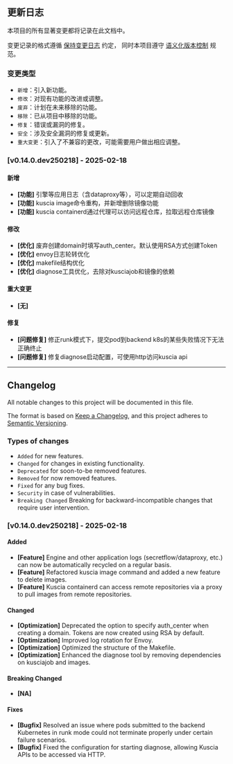 ## 更新日志

本项目的所有显著变更都将记录在此文档中。

变更记录的格式遵循 [保持变更日志](https://keepachangelog.com/zh-CN/1.0.0/) 约定，
同时本项目遵守 [语义化版本控制](https://semver.org/lang/zh-CN/spec/v2.0.0.html) 规范。

### 变更类型

- `新增`：引入新功能。
- `修改`：对现有功能的改进或调整。
- `废弃`：计划在未来移除的功能。
- `移除`：已从项目中移除的功能。
- `修复`：错误或漏洞的修复。
- `安全`：涉及安全漏洞的修复或更新。
- `重大变更`：引入了不兼容的更改，可能需要用户做出相应调整。

### [v0.14.0.dev250218] - 2025-02-18

#### 新增

- **[功能]** 引擎等应用日志（含dataproxy等），可以定期自动回收
- **[功能]** kuscia image命令重构，并新增删除镜像功能
- **[功能]** kuscia containerd通过代理可以访问远程仓库，拉取远程仓库镜像

#### 修改

- **[优化]** 废弃创建domain时填写auth_center。默认使用RSA方式创建Token
- **[优化]** envoy日志轮转优化
- **[优化]** makefile结构优化
- **[优化]** diagnose工具优化，去除对kusciajob和镜像的依赖

#### 重大变更

- **[无]**

#### 修复

- **[问题修复]** 修正runk模式下，提交pod到backend k8s的某些失败情况下无法正确终止
- **[问题修复]** 修复diagnose启动配置，可使用http访问kuscia api


---

## Changelog

All notable changes to this project will be documented in this file.

The format is based on [Keep a Changelog](https://keepachangelog.com/en/1.0.0/),
and this project adheres to [Semantic Versioning](https://semver.org/spec/v2.0.0.html).

### Types of changes

- `Added` for new features.
- `Changed` for changes in existing functionality.
- `Deprecated` for soon-to-be removed features.
- `Removed` for now removed features.
- `Fixed` for any bug fixes.
- `Security` in case of vulnerabilities.
- `Breaking Changed` Breaking for backward-incompatible changes that require user intervention.

### [v0.14.0.dev250218] - 2025-02-18

#### Added

- **[Feature]** Engine and other application logs (secretflow/dataproxy, etc.) can now be automatically recycled on a regular basis.
- **[Feature]** Refactored kuscia image command and added a new feature to delete images.
- **[Feature]** Kuscia containerd can access remote repositories via a proxy to pull images from remote repositories.

#### Changed

- **[Optimization]** Deprecated the option to specify auth_center when creating a domain. Tokens are now created using RSA by default.
- **[Optimization]** Improved log rotation for Envoy.
- **[Optimization]** Optimized the structure of the Makefile.
- **[Optimization]** Enhanced the diagnose tool by removing dependencies on kusciajob and images.

#### Breaking Changed

- **[NA]**

#### Fixes
- **[Bugfix]** Resolved an issue where pods submitted to the backend Kubernetes in runk mode could not terminate properly under certain failure scenarios.
- **[Bugfix]** Fixed the configuration for starting diagnose, allowing Kuscia APIs to be accessed via HTTP.
